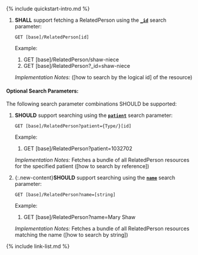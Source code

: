 

<!-- Source = /Users/ehaas/Documents/FHIR/US-Core/input/. This file is generated by SearchParameterMakerR4.ipynb Do not edit directly. -->{% include quickstart-intro.md %}



1. **SHALL** support fetching a RelatedPerson using the **[`_id`](SearchParameter-us-core-relatedperson-id.html)** search parameter:

    `GET [base]/RelatedPerson[id]`

    Example:
    
      1. GET [base]/RelatedPerson/shaw-niece
      1. GET [base]/RelatedPerson?_id=shaw-niece

    *Implementation Notes:*  ([how to search by the logical id] of the resource)


#### Optional Search Parameters:

The following search parameter combinations SHOULD be supported:

1. **SHOULD** support searching using the **[`patient`](SearchParameter-us-core-relatedperson-patient.html)** search parameter:

     `GET [base]/RelatedPerson?patient={Type/}[id]`

    Example:
    
      1. GET [base]/RelatedPerson?patient=1032702

     *Implementation Notes:* Fetches a bundle of all RelatedPerson resources for the specified patient ([how to search by reference])

1. {:.new-content}**SHOULD** support searching using the **[`name`](SearchParameter-us-core-relatedperson-name.html)** search parameter:

     `GET [base]/RelatedPerson?name=[string]`

    Example:
    
      1. GET [base]/RelatedPerson?name=Mary Shaw

     *Implementation Notes:* Fetches a bundle of all RelatedPerson resources matching the name ([how to search by string])



{% include link-list.md %}